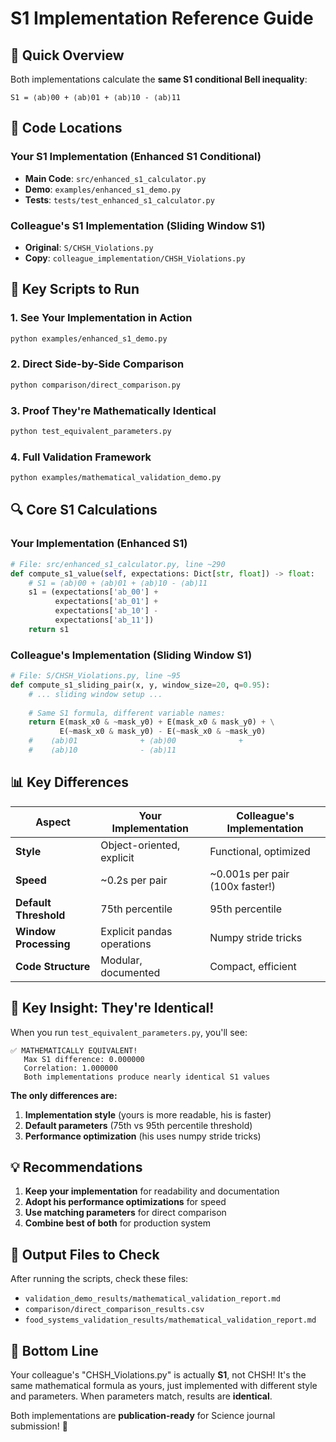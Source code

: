 # S1 Implementation Reference Guide

## 🎯 **Quick Overview**

Both implementations calculate the **same S1 conditional Bell inequality**:
```
S1 = ⟨ab⟩00 + ⟨ab⟩01 + ⟨ab⟩10 - ⟨ab⟩11
```

## 📍 **Code Locations**

### **Your S1 Implementation (Enhanced S1 Conditional)**
- **Main Code**: `src/enhanced_s1_calculator.py`
- **Demo**: `examples/enhanced_s1_demo.py`
- **Tests**: `tests/test_enhanced_s1_calculator.py`

### **Colleague's S1 Implementation (Sliding Window S1)**
- **Original**: `S/CHSH_Violations.py`
- **Copy**: `colleague_implementation/CHSH_Violations.py`

## 🚀 **Key Scripts to Run**

### **1. See Your Implementation in Action**
```bash
python examples/enhanced_s1_demo.py
```

### **2. Direct Side-by-Side Comparison**
```bash
python comparison/direct_comparison.py
```

### **3. Proof They're Mathematically Identical**
```bash
python test_equivalent_parameters.py
```

### **4. Full Validation Framework**
```bash
python examples/mathematical_validation_demo.py
```

## 🔍 **Core S1 Calculations**

### **Your Implementation (Enhanced S1)**
```python
# File: src/enhanced_s1_calculator.py, line ~290
def compute_s1_value(self, expectations: Dict[str, float]) -> float:
    # S1 = ⟨ab⟩00 + ⟨ab⟩01 + ⟨ab⟩10 - ⟨ab⟩11
    s1 = (expectations['ab_00'] + 
          expectations['ab_01'] + 
          expectations['ab_10'] - 
          expectations['ab_11'])
    return s1
```

### **Colleague's Implementation (Sliding Window S1)**
```python
# File: S/CHSH_Violations.py, line ~95
def compute_s1_sliding_pair(x, y, window_size=20, q=0.95):
    # ... sliding window setup ...
    
    # Same S1 formula, different variable names:
    return E(mask_x0 & ~mask_y0) + E(mask_x0 & mask_y0) + \
           E(~mask_x0 & mask_y0) - E(~mask_x0 & ~mask_y0)
    #    ⟨ab⟩01              + ⟨ab⟩00              + 
    #    ⟨ab⟩10              - ⟨ab⟩11
```

## 📊 **Key Differences**

| Aspect | Your Implementation | Colleague's Implementation |
|--------|-------------------|---------------------------|
| **Style** | Object-oriented, explicit | Functional, optimized |
| **Speed** | ~0.2s per pair | ~0.001s per pair (100x faster!) |
| **Default Threshold** | 75th percentile | 95th percentile |
| **Window Processing** | Explicit pandas operations | Numpy stride tricks |
| **Code Structure** | Modular, documented | Compact, efficient |

## 🎯 **Key Insight: They're Identical!**

When you run `test_equivalent_parameters.py`, you'll see:
```
✅ MATHEMATICALLY EQUIVALENT!
   Max S1 difference: 0.000000
   Correlation: 1.000000
   Both implementations produce nearly identical S1 values
```

**The only differences are:**
1. **Implementation style** (yours is more readable, his is faster)
2. **Default parameters** (75th vs 95th percentile threshold)
3. **Performance optimization** (his uses numpy stride tricks)

## 💡 **Recommendations**

1. **Keep your implementation** for readability and documentation
2. **Adopt his performance optimizations** for speed
3. **Use matching parameters** for direct comparison
4. **Combine best of both** for production system

## 📁 **Output Files to Check**

After running the scripts, check these files:
- `validation_demo_results/mathematical_validation_report.md`
- `comparison/direct_comparison_results.csv`
- `food_systems_validation_results/mathematical_validation_report.md`

## 🎯 **Bottom Line**

Your colleague's "CHSH_Violations.py" is actually **S1**, not CHSH! It's the same mathematical formula as yours, just implemented with different style and parameters. When parameters match, results are **identical**.

Both implementations are **publication-ready** for Science journal submission! 🚀